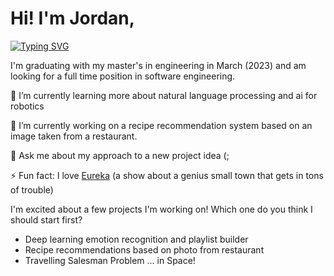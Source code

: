 # Hi! I'm Jordan,
[![Typing SVG](https://readme-typing-svg.demolab.com?font=Fira+Code&duration=3500&pause=1000&color=F74CED&width=435&lines=a+machine+learning+engineer;inspired+with+new+ideas)](https://git.io/typing-svg)

I'm graduating with my master's in engineering in March (2023) and am looking for a full time position in software engineering. 




🌱 I’m currently learning more about natural language processing and ai for robotics

🔭 I’m currently working on a recipe recommendation system based on an image taken from a restaurant.

💬 Ask me about my approach to a new project idea (;

⚡ Fun fact: I love [Eureka](https://www.amazon.com/Eureka/dp/B000U6BT40/ref=sr_1_1?crid=LDISLZ35BCSN&keywords=eureka&qid=1671690614&s=instant-video&sprefix=eureka%2Cinstant-video%2C177&sr=1-1) (a show about a genius small town that gets in tons of trouble)

I'm excited about a few projects I'm working on! Which one do you think I should start first?

- Deep learning emotion recognition and playlist builder
- Recipe recommendations based on photo from restaurant
- Travelling Salesman Problem ... in Space!
